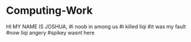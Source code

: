 # Computing-Work
HI MY NAME IS JOSHUA, 
#i noob in among us
#i killed liqi
#it was my fault
#now liqi angery
#spikey wasnt here
